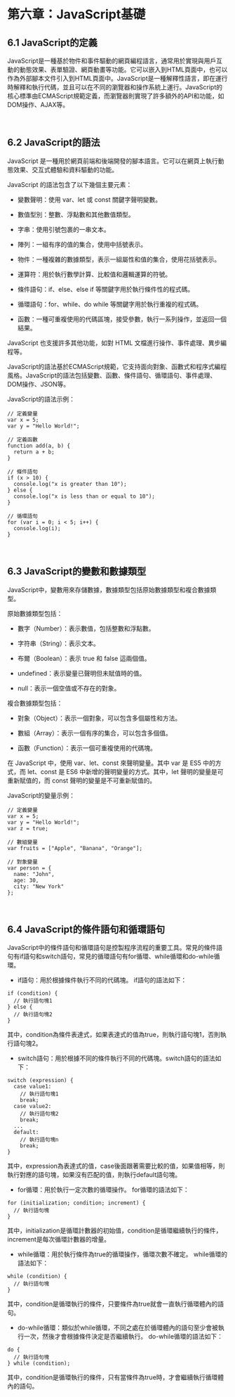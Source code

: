 # 第六章：JavaScript基礎

## 6.1 JavaScript的定義

JavaScript是一種基於物件和事件驅動的網頁編程語言，通常用於實現與用戶互動的動態效果、表單驗證、網頁動畫等功能。它可以嵌入到HTML頁面中，也可以作為外部腳本文件引入到HTML頁面中。JavaScript是一種解釋性語言，即在運行時解釋和執行代碼，並且可以在不同的瀏覽器和操作系統上運行。JavaScript的核心標準由ECMAScript規範定義，而瀏覽器則實現了許多額外的API和功能，如DOM操作、AJAX等。

<br>

## 6.2 JavaScript的語法

JavaScript 是一種用於網頁前端和後端開發的腳本語言。它可以在網頁上執行動態效果、交互式體驗和資料驅動的功能。

JavaScript 的語法包含了以下幾個主要元素：

* 變數聲明：使用 var、let 或 const 關鍵字聲明變數。

* 數值型別：整數、浮點數和其他數值類型。

* 字串：使用引號包裹的一串文本。

* 陣列：一組有序的值的集合，使用中括號表示。

* 物件：一種複雜的數據類型，表示一組屬性和值的集合，使用花括號表示。

* 運算符：用於執行數學計算、比較值和邏輯運算的符號。

* 條件語句：if、else、else if 等關鍵字用於執行條件性的程式碼。

* 循環語句：for、while、do while 等關鍵字用於執行重複的程式碼。

* 函數：一種可重複使用的代碼區塊，接受參數，執行一系列操作，並返回一個結果。

JavaScript 也支援許多其他功能，如對 HTML 文檔進行操作、事件處理、異步編程等。

JavaScript的語法基於ECMAScript規範，它支持面向對象、函數式和程序式編程風格。JavaScript的語法包括變數、函數、條件語句、循環語句、事件處理、DOM操作、JSON等。

JavaScript的語法示例：

```
// 定義變量
var x = 5;
var y = "Hello World!";

// 定義函數
function add(a, b) {
  return a + b;
}

// 條件語句
if (x > 10) {
  console.log("x is greater than 10");
} else {
  console.log("x is less than or equal to 10");
}

// 循環語句
for (var i = 0; i < 5; i++) {
  console.log(i);
}
```

<br>

## 6.3 JavaScript的變數和數據類型

JavaScript中，變數用來存儲數據，數據類型包括原始數據類型和複合數據類型。

原始數據類型包括：

* 數字（Number）：表示數值，包括整數和浮點數。

* 字符串（String）：表示文本。

* 布爾（Boolean）：表示 true 和 false 這兩個值。

* undefined：表示變量已聲明但未賦值時的值。

* null：表示一個空值或不存在的對象。

複合數據類型包括：

* 對象（Object）：表示一個對象，可以包含多個屬性和方法。

* 數組（Array）：表示一個有序的集合，可以包含多個值。

* 函數（Function）：表示一個可重複使用的代碼塊。

在 JavaScript 中，使用 var、let、const 來聲明變量。其中 var 是 ES5 中的方式，而 let、const 是 ES6 中新增的聲明變量的方式。其中，let 聲明的變量是可重新賦值的，而 const 聲明的變量是不可重新賦值的。

JavaScript的變量示例：

```
// 定義變量
var x = 5;
var y = "Hello World!";
var z = true;

// 數組變量
var fruits = ["Apple", "Banana", "Orange"];

// 對象變量
var person = {
  name: "John",
  age: 30,
  city: "New York"
};
```

<br>

## 6.4 JavaScript的條件語句和循環語句

JavaScript中的條件語句和循環語句是控製程序流程的重要工具。常見的條件語句有if語句和switch語句，常見的循環語句有for循環、while循環和do-while循環。

* if語句：用於根據條件執行不同的代碼塊。 if語句的語法如下：

```
if (condition) {
  // 執行語句塊1
} else {
  // 執行語句塊2
}
```

其中，condition為條件表達式，如果表達式的值為true，則執行語句塊1，否則執行語句塊2。

* switch語句：用於根據不同的條件執行不同的代碼塊。switch語句的語法如下：

```
switch (expression) {
  case value1:
    // 執行語句塊1
    break;
  case value2:
    // 執行語句塊2
    break;
  ...
  default:
    // 執行語句塊n
    break;
}
```

其中，expression為表達式的值，case後面跟著需要比較的值，如果值相等，則執行對應的語句塊，如果沒有匹配的值，則執行default語句塊。

* for循環：用於執行一定次數的循環操作。 for循環的語法如下：

```
for (initialization; condition; increment) {
  // 執行語句塊
}
```
其中，initialization是循環計數器的初始值，condition是循環繼續執行的條件，increment是每次循環計數器的增量。

* while循環：用於執行條件為true的循環操作，循環次數不確定。 while循環的語法如下：

```
while (condition) {
  // 執行語句塊
}
```
其中，condition是循環執行的條件，只要條件為true就會一直執行循環體內的語句。

* do-while循環：類似於while循環，不同之處在於循環體內的語句至少會被執行一次，然後才會根據條件決定是否繼續執行。 do-while循環的語法如下：

```
do {
  // 執行語句塊
} while (condition);
```
其中，condition是循環執行的條件，只有當條件為true時，才會繼續執行循環體內的語句。